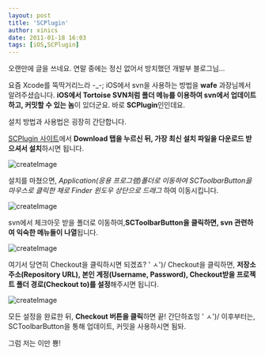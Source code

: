 ```yaml
---
layout: post
title: 'SCPlugin'
author: xinics
date: 2011-01-18 16:03
tags: [iOS,SCPlugin]
---
```

오랜만에 글을 쓰네요. 연말 중에는 정신 없어서 방치했던 개발부 블로그님...

요즘 Xcode를 뚝딱거리느라 -_-; iOS에서 svn을 사용하는 방법을 __wafe__ 과장님께서 알려주셨습니다.
**iOS에서 Tortoise SVN처럼 폴더 메뉴를 이용하여 svn에서 업데이트하고, 커밋할 수 있는 놈**이 있더군요.
바로 **SCPlugin**인인데요.

설치 방법과 사용법은 굉장히 간단합니다.

[SCPlugin 사이트](http://scplugin.tigris.org/)에서 **Download 탭을 누르신 뒤, 가장 최신 설치 파일을 다운로드 받으셔서 설치**하시면 됩니다.

![createImage](/files/2011/01/18/image1.png)

설치를 마쳤으면, *Application(응용 프로그램)폴더로 이동하여 SCToolbarButton을 마우스로 클릭한 채로 Finder 윈도우 상단으로 드래그* 하여 이동시킵니다.

![createImage](/files/2011/01/18/image2.png)

svn에서 체크아웃 받을 폴더로 이동하여,**SCToolbarButton을 클릭하면, svn 관련하여 익숙한 메뉴들이 나열**됩니다.

![createImage](/files/2011/01/18/image3.png)

여기서 당연히 Checkout을 클릭하시면 되겠죠? ' ㅅ')/
Checkout을 클릭하면, **저장소 주소(Repository URL), 본인 계정(Username, Password), Checkout받을 프로젝트 폴더 경로(Checkout to)를 설정**해주시면 됩니다.

![createImage](/files/2011/01/18/image4.png)

모든 설정을 완료한 뒤, **Checkout 버튼을 클릭**하면 끝!
간단하죠잉 ' ㅅ')/
이후부터는, SCToolbarButton을 통해 업데이트, 커밋을 사용하시면 됨돠.

그럼 저는 이만 뿅!